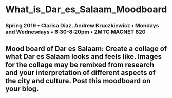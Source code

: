 # What_is_Dar_es_Salaam_Moodboard

### Spring 2019 • Clarisa Diaz, Andrew Kruczkiewicz • Mondays and Wednesdays • 6:30-8:20pm • 2MTC MAGNET 820

## Mood board of Dar es Salaam: Create a collage of what Dar es Salaam looks and feels like.  Images for the collage may be remixed from research and your interpretation of different aspects of the city and culture. Post this moodboard on your blog.